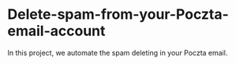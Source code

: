 # Delete-spam-from-your-Poczta-email-account
 In this project, we automate the spam deleting in your Poczta email.
